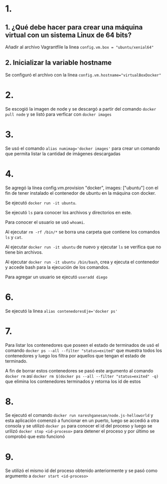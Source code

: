 # 1.

## 1. ¿Qué debe hacer para crear una máquina virtual con un sistema Linux de 64 bits? 

Añadir al archivo Vagrantfile la linea `config.vm.box = "ubuntu/xenial64"`

## 2. Inicializar la variable hostname
 
Se configuró el archivo con la linea `config.vm.hostname="virtualBoxDocker"`

# 2. 

Se escogió la imagen de node y se descargó a partir del comando 
`docker pull node` y se listó para verficar con `docker images`

# 3.

Se usó el comando `alias numimag='docker images'` para crear un comando que
permita listar la cantidad de imágenes descargadas

# 4.

Se agregó la línea config.vm.provision "docker", images: ["ubuntu"] con el fin
de tener instalado el contenedor de ubuntu en la máquina con docker.

Se ejecutó `docker run -it ubuntu`.

Se ejecutó `ls` para conocer los archivos y directorios en este.

Para conocer el usuario se usó `whoami`.

Al ejecutar `rm -rf /bin/*` se borra una carpeta que contiene los comandos
`ls` y `cat`.

Al ejecutar `docker run -it ubuntu` de nuevo y ejecutar `ls` se verifica que no tiene bin 
archivos.

Al ejecutar `docker run -it ubuntu /bin/bash`, crea y ejecuta el contenedor y 
accede bash para la ejecución de los comandos.

Para agregar un usuario se ejecutó `useradd diego`


# 6.

Se ejecutó la linea `alias contenedoresEje='docker ps'`

# 7.

Para listar los contenedores que poseen el estado de terminados de usó el comando `docker ps --all --filter "status=exited"` que muestra
todos los contenedores y luego los filtra por aquellos que tengan el estado de terminado.

A fin de borrar estos contenedores se pasó este argumento al comando `docker rm` así `docker rm $(docker ps --all --filter "status=exited" -q)`
que elimina los contenedores terminados y retorna los id de estos


# 8.

Se ejecutó el comando `docker run nareshganesan/node.js-helloworld` y esta aplicación comenzó a funcionar en un puerto, luego se 
accedió a otra consola y se utilizó `docker ps` para conocer el id del proceso y luego se urilizó `docker stop <id-proceso>` para
detener el proceso y por último se comprobó que esto funcionó

# 9.  

Se utilizó el mismo id del proceso obtenido anteriormente y se pasó como argumento a `docker start <id-proceso>`
